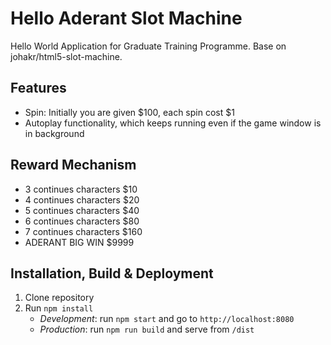 # Hello Aderant Slot Machine
Hello World Application for Graduate Training Programme. Base on johakr/html5-slot-machine.

## Features
* Spin: Initially you are given $100, each spin cost $1
* Autoplay functionality, which keeps running even if the game window is in background

## Reward Mechanism
* 3 continues characters     $10
* 4 continues characters     $20
* 5 continues characters     $40
* 6 continues characters     $80
* 7 continues characters    $160
* ADERANT BIG WIN          $9999

## Installation, Build & Deployment
1) Clone repository
2) Run `npm install`
    - *Development*: run `npm start` and go to `http://localhost:8080`
    - *Production*: run `npm run build` and serve from `/dist`
